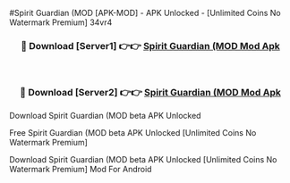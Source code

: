 #Spirit Guardian (MOD [APK-MOD] - APK Unlocked - [Unlimited Coins No Watermark Premium] 34vr4



<div align="center">

<h3>🔴 Download [Server1] 👉👉 <a href="https://momento.my/?title=Spirit_Guardian_(MOD">Spirit Guardian (MOD Mod Apk</a></h3><br>

<h3>🔴 Download [Server2] 👉👉 <a href="https://momento.my/?title=Spirit_Guardian_(MOD">Spirit Guardian (MOD Mod Apk</a></h3>
</div>



Download Spirit Guardian (MOD beta APK Unlocked

Free Spirit Guardian (MOD beta APK Unlocked [Unlimited Coins No Watermark Premium]

Download Spirit Guardian (MOD beta APK Unlocked [Unlimited Coins No Watermark Premium] Mod For Android
